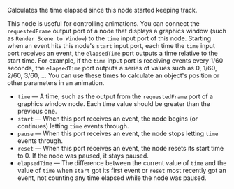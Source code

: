 Calculates the time elapsed since this node started keeping track. 

This node is useful for controlling animations. You can connect the `requestedFrame` output port of a node that displays a graphics window (such as `Render Scene to Window`) to the `time` input port of this node. Starting when an event hits this node's `start` input port, each time the `time` input port receives an event, the `elapsedTime` port outputs a time relative to the start time. For example, if the `time` input port is receiving events every 1/60 seconds, the `elapsedTime` port outputs a series of values such as 0, 1/60, 2/60, 3/60, ... You can use these times to calculate an object's position or other parameters in an animation. 

   - `time` — A time, such as the output from the `requestedFrame` port of a graphics window node. Each time value should be greater than the previous one. 
   - `start` — When this port receives an event, the node begins (or continues) letting `time` events through. 
   - `pause` — When this port receives an event, the node stops letting `time` events through. 
   - `reset` — When this port receives an event, the node resets its start time to 0. If the node was paused, it stays paused. 
   - `elapsedTime` — The difference between the current value of `time` and the value of `time` when `start` got its first event or `reset` most recently got an event, not counting any time elapsed while the node was paused. 
